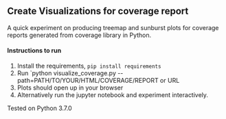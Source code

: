 ## Create Visualizations for coverage report

A quick experiment on producing treemap and sunburst plots for coverage reports generated from coverage library in Python.

#### Instructions to run

1. Install the requirements, `pip install requirements`
2. Run `python visualize_coverage.py --path=PATH/TO/YOUR/HTML/COVERAGE/REPORT or URL
3. Plots should open up in your browser
4. Alternatively run the jupyter notebook and experiment interactively.

Tested on Python 3.7.0